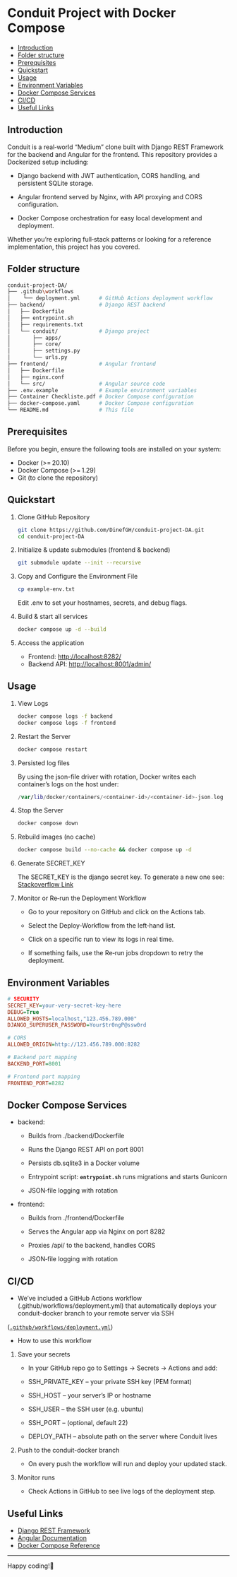 # Conduit Project with Docker Compose

* [Introduction](#introduction)
* [Folder structure](#folder-structure)
* [Prerequisites](#prerequisites)
* [Quickstart](#quickstart)
* [Usage](#usage)
* [Environment Variables](#environment-variables)
* [Docker Compose Services](#docker-compose-services)
* [CI/CD](#cicd)
* [Useful Links](#useful-links)

## Introduction

Conduit is a real‑world “Medium” clone built with Django REST Framework for the backend and Angular for the frontend. This repository provides a Dockerized setup including:

* Django backend with JWT authentication, CORS handling, and persistent SQLite storage.

* Angular frontend served by Nginx, with API proxying and CORS configuration.

* Docker Compose orchestration for easy local development and deployment.

Whether you’re exploring full‑stack patterns or looking for a reference implementation, this project has you covered.

## Folder structure

```bash
conduit-project-DA/
├── .github\workflows 
│    └── deployment.yml      # GitHub Actions deployment workflow      
├── backend/                 # Django REST backend
│   ├── Dockerfile
│   ├── entrypoint.sh
│   ├── requirements.txt
│   └── conduit/             # Django project
│       ├── apps/
│       ├── core/
│       ├── settings.py
│       └── urls.py
├── frontend/                # Angular frontend
│   ├── Dockerfile
│   ├── nginx.conf
│   └── src/                 # Angular source code
├── .env.example             # Example environment variables
├── Container Checkliste.pdf # Docker Compose configuration
├── docker-compose.yaml      # Docker Compose configuration
└── README.md                # This file
```

## Prerequisites

Before you begin, ensure the following tools are installed on your system:

* Docker (>= 20.10)
* Docker Compose (>= 1.29)
* Git (to clone the repository)

## Quickstart

1. Clone GitHub Repository

    ```bash
    git clone https://github.com/DinefGH/conduit-project-DA.git
    cd conduit-project-DA
    ```

2. Initialize & update submodules (frontend & backend)

    ```bash
    git submodule update --init --recursive
    ```

3. Copy and Configure the Environment File

    ```bash
    cp example-env.txt
    ```

    Edit .env to set your hostnames, secrets, and debug flags.

4. Build & start all services

    ```bash
    docker compose up -d --build
    ```

5. Access the application

    * Frontend: <http://localhost:8282/>
    * Backend API: <http://localhost:8001/admin/>

## Usage

1. View Logs

    ```bash
    docker compose logs -f backend
    docker compose logs -f frontend
    ```

2. Restart the Server

    ```bash
    docker compose restart
    ```

3. Persisted log files

    By using the json-file driver with rotation, Docker writes each container’s logs on the host under:

    ```swift
    /var/lib/docker/containers/<container-id>/<container-id>-json.log
    ```

4. Stop the Server

    ```bash
    docker compose down
    ```

5. Rebuild images (no cache)

    ```bash
    docker compose build --no-cache && docker compose up -d
    ```

6. Generate SECRET_KEY

    The SECRET_KEY is the django secret key. To generate a new one see: [Stackoverflow Link](https://stackoverflow.com/questions/41298963/is-there-a-function-for-generating-settings-secret-key-in-django)

7. Monitor or Re‑run the Deployment Workflow

    * Go to your repository on GitHub and click on the Actions tab.

    * Select the Deploy‑Workflow from the left‑hand list.

    * Click on a specific run to view its logs in real time.

    * If something fails, use the Re‑run jobs dropdown to retry the deployment.

## Environment Variables

```ini
# SECURITY
SECRET_KEY=your-very-secret-key-here
DEBUG=True
ALLOWED_HOSTS=localhost,"123.456.789.000"
DJANGO_SUPERUSER_PASSWORD=Your$tr0ngP@ssw0rd

# CORS
ALLOWED_ORIGIN=http://123.456.789.000:8282

# Backend port mapping
BACKEND_PORT=8001

# Frontend port mapping
FRONTEND_PORT=8282
```

## Docker Compose Services

* backend:

  * Builds from ./backend/Dockerfile

  * Runs the Django REST API on port 8001

  * Persists db.sqlite3 in a Docker volume

  * Entrypoint script: **`entrypoint.sh`** runs migrations and starts Gunicorn

  * JSON‑file logging with rotation

* frontend:

  * Builds from ./frontend/Dockerfile

  * Serves the Angular app via Nginx on port 8282

  * Proxies /api/ to the backend, handles CORS

  * JSON‑file logging with rotation

## CI/CD

* We’ve included a GitHub Actions workflow (.github/workflows/deployment.yml) that automatically deploys your conduit-docker branch to your remote server via SSH

([`.github/workflows/deployment.yml`](.github/workflows/deployment.yml))

* How to use this workflow

1. Save your secrets
    * In your GitHub repo go to Settings → Secrets → Actions and add:

    * SSH_PRIVATE_KEY – your private SSH key (PEM format)

    * SSH_HOST – your server’s IP or hostname

    * SSH_USER – the SSH user (e.g. ubuntu)

    * SSH_PORT – (optional, default 22)

    * DEPLOY_PATH – absolute path on the server where Conduit lives

2. Push to the conduit-docker branch
    * On every push the workflow will run and deploy your updated stack.

3. Monitor runs
    * Check Actions in GitHub to see live logs of the deployment step.

## Useful Links

* [Django REST Framework](https://www.django-rest-framework.org/)
* [Angular Documentation](https://angular.io/docs)
* [Docker Compose Reference](https://docs.docker.com/compose/)

---

Happy coding!🚀
